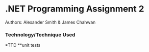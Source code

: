 .NET Programming Assignment 2
=============

Authors: Alexander Smith & James Chahwan

### Technology/Technique Used ###
*TTD 
**unit tests
